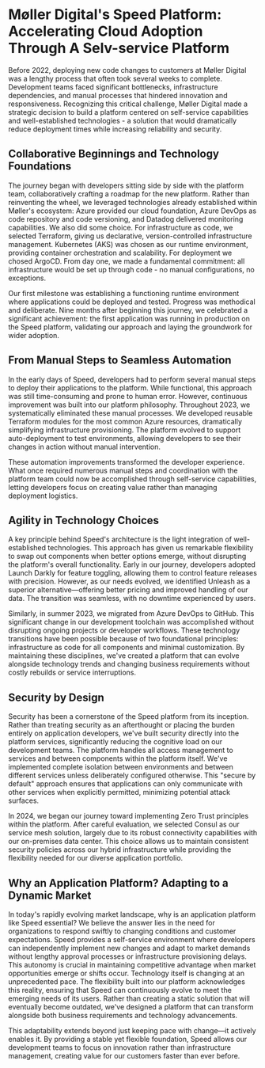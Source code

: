 # Møller Digital's Speed Platform: Accelerating Cloud Adoption Through A Selv-service Platform

Before 2022, deploying new code changes to customers at Møller Digital was a lengthy process that often took several weeks to complete. 
Development teams faced significant bottlenecks, infrastructure dependencies, and manual processes that hindered innovation and responsiveness. 
Recognizing this critical challenge, Møller Digital made a strategic decision to build a platform centered on self-service capabilities and well-established technologies - 
a solution that would dramatically reduce deployment times while increasing reliability and security.

## Collaborative Beginnings and Technology Foundations

The journey began with developers sitting side by side with the platform team, collaboratively crafting a roadmap for the new platform. 
Rather than reinventing the wheel, we leveraged technologies already established within Møller's ecosystem: Azure provided our cloud foundation, 
Azure DevOps as code repository and code versioning, and Datadog delivered monitoring capabilities.
We also did some choice. For infrastructure as code, we selected Terraform, giving us declarative, version-controlled infrastructure management. Kubernetes (AKS) was chosen as our runtime 
environment, providing container orchestration and scalability. For deployment we chosed ArgoCD. From day one, we made a fundamental commitment: all infrastructure would be set up through code - no manual configurations, no exceptions.

Our first milestone was establishing a functioning runtime environment where applications could be deployed and tested. Progress was methodical and deliberate. Nine months after beginning this journey, 
we celebrated a significant achievement: the first application was running in production on the Speed platform, validating our approach and laying the groundwork for wider adoption.


## From Manual Steps to Seamless Automation

In the early days of Speed, developers had to perform several manual steps to deploy their applications to the platform. While functional, this approach was still time-consuming 
and prone to human error. However, continuous improvement was built into our platform philosophy.  Throughout 2023, we systematically eliminated these manual processes. We developed reusable Terraform modules 
for the most common Azure resources, dramatically simplifying infrastructure provisioning. The platform evolved to support auto-deployment to test environments, allowing developers to 
see their changes in action without manual intervention.

These automation improvements transformed the developer experience. What once required numerous manual steps and coordination with the platform team could now be accomplished 
through self-service capabilities, letting developers focus on creating value rather than managing deployment logistics.

## Agility in Technology Choices

A key principle behind Speed's architecture is the light integration of well-established technologies. This approach has given us remarkable flexibility to swap out components when 
better options emerge, without disrupting the platform's overall functionality. Early in our journey, developers adopted Launch Darkly for feature toggling, allowing them to control
feature releases with precision. However, as our needs evolved, we identified Unleash as a superior alternative—offering better pricing and improved handling of our data. 
The transition was seamless, with no downtime experienced by users.

Similarly, in summer 2023, we migrated from Azure DevOps to GitHub. This significant change in our development toolchain was accomplished without disrupting ongoing projects or 
developer workflows.  These technology transitions have been possible because of two foundational principles: infrastructure as code for all components and minimal customization. 
By maintaining these disciplines, we've created a platform that can evolve alongside technology trends and changing business requirements without costly rebuilds or service interruptions.

## Security by Design
Security has been a cornerstone of the Speed platform from its inception. Rather than treating security as an afterthought or placing the burden entirely on application developers, 
we've built security directly into the platform services, significantly reducing the cognitive load on our development teams.
The platform handles all access management to services and between components within the platform itself. We've implemented complete isolation between environments and between 
different services unless deliberately configured otherwise. This "secure by default" approach ensures that applications can only communicate with other services when explicitly 
permitted, minimizing potential attack surfaces.

In 2024, we began our journey toward implementing Zero Trust principles within the platform. After careful evaluation, we selected Consul as our service mesh solution, 
largely due to its robust connectivity capabilities with our on-premises data center. This choice allows us to maintain consistent security policies across our hybrid infrastructure 
while providing the flexibility needed for our diverse application portfolio.

## Why an Application Platform? Adapting to a Dynamic Market

In today's rapidly evolving market landscape, why is an application platform like Speed essential? We believe the answer lies in the need for organizations to respond 
swiftly to changing conditions and customer expectations. Speed provides a self-service environment where developers can independently implement new changes and adapt to market 
demands without lengthy approval processes or infrastructure provisioning delays. This autonomy is crucial in maintaining competitive advantage when market opportunities emerge or 
shifts occur. Technology itself is changing at an unprecedented pace. The flexibility built into our platform acknowledges this reality, ensuring that Speed can continuously evolve to 
meet the emerging needs of its users. Rather than creating a static solution that will eventually become outdated, we've designed a platform that can transform alongside both business 
requirements and technology advancements. 

This adaptability extends beyond just keeping pace with change—it actively enables it. By providing a stable yet flexible foundation, Speed allows our development teams to focus on 
innovation rather than infrastructure management, creating value for our customers faster than ever before.

